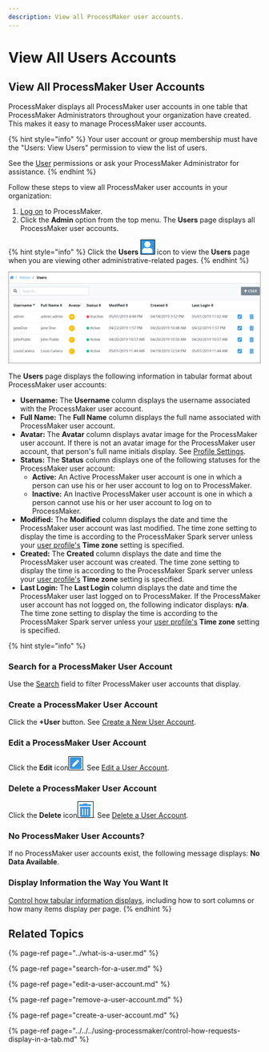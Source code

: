 ```yaml
---
description: View all ProcessMaker user accounts.
---
```


# View All Users Accounts

## View All ProcessMaker User Accounts <a id="view-all-scripts"></a>

ProcessMaker displays all ProcessMaker user accounts in one table that ProcessMaker Administrators throughout your organization have created. This makes it easy to manage ProcessMaker user accounts.

{% hint style="info" %}
Your user account or group membership must have the "Users: View Users" permission to view the list of users.

See the [User](../../permission-descriptions-for-users-and-groups.md#users) permissions or ask your ProcessMaker Administrator for assistance.
{% endhint %}

Follow these steps to view all ProcessMaker user accounts in your organization:

1. [Log on](../../../using-processmaker/log-in.md#log-in) to ProcessMaker.
2. Click the **Admin** option from the top menu. The **Users** page displays all ProcessMaker user accounts.

{% hint style="info" %}
Click the **Users** ![](../../../.gitbook/assets/users-icon-admin.png) icon to view the **Users** page when you are viewing other administrative-related pages.
{% endhint %}

![&quot;Users&quot; page displays all users in your organization](../../../.gitbook/assets/users-page-admin.png)

The **Users** page displays the following information in tabular format about ProcessMaker user accounts:

* **Username:** The **Username** column displays the username associated with the ProcessMaker user account.
* **Full Name:** The **Full Name** column displays the full name associated with ProcessMaker user account.
* **Avatar:** The **Avatar** column displays avatar image for the ProcessMaker user account. If there is not an avatar image for the ProcessMaker user account, that person's full name initials display. See [Profile Settings](../../../using-processmaker/profile-settings.md#change-your-profile-settings).
* **Status:** The **Status** column displays one of the following statuses for the ProcessMaker user account:
  * **Active:** An Active ProcessMaker user account is one in which a person can use his or her user account to log on to ProcessMaker.
  * **Inactive:** An Inactive ProcessMaker user account is one in which a person cannot use his or her user account to log on to ProcessMaker.
* **Modified:** The **Modified** column displays the date and time the ProcessMaker user account was last modified. The time zone setting to display the time is according to the ProcessMaker Spark server unless your [user profile's](../../../using-processmaker/profile-settings.md#change-your-profile-settings) **Time zone** setting is specified.
* **Created:** The **Created** column displays the date and time the ProcessMaker user account was created. The time zone setting to display the time is according to the ProcessMaker Spark server unless your [user profile's](../../../using-processmaker/profile-settings.md#change-your-profile-settings) **Time zone** setting is specified.
* **Last Login:** The **Last Login** column displays the date and time the ProcessMaker user last logged on to ProcessMaker. If the ProcessMaker user account has not logged on, the following indicator displays: **n/a**. The time zone setting to display the time is according to the ProcessMaker Spark server unless your [user profile's](../../../using-processmaker/profile-settings.md#change-your-profile-settings) **Time zone** setting is specified.

{% hint style="info" %}
### Search for a ProcessMaker User Account

Use the [Search](search-for-a-user.md#search-for-a-processmaker-user-account) field to filter ProcessMaker user accounts that display.

### Create a ProcessMaker User Account

Click the **+User** button. See [Create a New User Account](create-a-user-account.md#create-a-processmaker-user-account).

### Edit a ProcessMaker User Account

Click the **Edit** icon![](../../../.gitbook/assets/edit-icon.png). See [Edit a User Account](edit-a-user-account.md#edit-a-processmaker-user-account).

### Delete a ProcessMaker User Account

Click the **Delete** icon![](../../../.gitbook/assets/trash-icon-process-modeler-processes.png). See [Delete a User Account](remove-a-user-account.md#delete-a-processmaker-user-account).

### No ProcessMaker User Accounts?

If no ProcessMaker user accounts exist, the following message displays: **No Data Available**.

### Display Information the Way You Want It

[Control how tabular information displays](../../../using-processmaker/control-how-requests-display-in-a-tab.md), including how to sort columns or how many items display per page.
{% endhint %}

## Related Topics

{% page-ref page="../what-is-a-user.md" %}

{% page-ref page="search-for-a-user.md" %}

{% page-ref page="edit-a-user-account.md" %}

{% page-ref page="remove-a-user-account.md" %}

{% page-ref page="create-a-user-account.md" %}

{% page-ref page="../../../using-processmaker/control-how-requests-display-in-a-tab.md" %}

